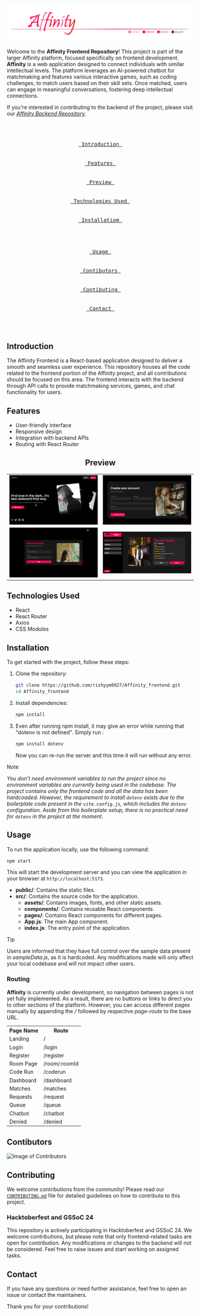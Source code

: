 ![Affinity Frontend](./src/assets/AffinityBanner.png)
<br>

Welcome to the **Affinity Frontend Repository**!
This project is part of the larger Affinity platform, focused specifically on frontend development. **Affinity** is a web application designed to connect individuals with similar intellectual levels. The platform leverages an AI-powered chatbot for matchmaking and features various interactive games, such as coding challenges, to match users based on their skill sets. Once matched, users can engage in meaningful conversations, fostering deep intellectual connections.

If you're interested in contributing to the backend of the project, please visit our *[Affinity Backend Repository](https://github.com/Sidharth-Singh10/Affinity-backend)*.


<p align="center"><br><br>
<a href="#introduction"><kbd><br>&emsp;Introduction&emsp;<br><br></kbd></a>&emsp;
<a href="#features"><kbd><br>&emsp;Features&emsp;<br><br></kbd></a>&emsp;
<a href="#preview"><kbd><br>&emsp;Preview&emsp;<br><br></kbd></a>&emsp;
<a href="#technologies-used"><kbd><br>&emsp;Technologies Used&emsp;<br><br></kbd></a>&emsp;
<a href="#installatiom"><kbd><br>&emsp;Installatiom&emsp;<br><br></kbd></a>
<br>
<br>
<a href="#usage"><kbd><br>&emsp;Usage&emsp;<br><br></kbd></a>&emsp;
<a href="#contibutors"><kbd><br>&emsp;Contibutors&emsp;<br><br></kbd></a>&emsp;
<a href="#contibuting"><kbd><br>&emsp;Contibuting&emsp;<br><br></kbd></a>&emsp;
<a href="#contact"><kbd><br>&emsp;Contact&emsp;<br><br></kbd></a><br><br>
</p>

## Introduction

The Affinity Frontend is a React-based application designed to deliver a smooth and seamless user experience. This repository houses all the code related to the frontend portion of the Affinity project, and all contributions should be focused on this area. The frontend interacts with the backend through API calls to provide matchmaking services, games, and chat functionality for users.

## Features

- User-friendly interface
- Responsive design
- Integration with backend APIs
- Routing with React Router


<div align="center"><table><h2 id="preview">Preview</h2><tr><td>
<img src="./src/assets/Preview1.png" alt="Landing"></td><td>
<img src="./src/assets/Preview2.png" alt="Login"></td></tr><tr><td>
<img src="./src/assets/Preview3.png" alt="Register"></td><td>
<img src="./src/assets/Preview4.png" alt="Dashboard"></td></tr></table></div>

## Technologies Used

- React
- React Router
- Axios
- CSS Modules

## Installation

To get started with the project, follow these steps:

1. Clone the repository:

    ```bash
    git clone https://github.com/rishyym0927/Affinity_frontend.git
    cd Affinity_frontend
    ```

2. Install dependencies:

    ```bash
    npm install
    ```
3. Even after running npm install, it may give an error while running that "dotenv is not defined".
Simply run :

   ```bash
   npm install dotenv
   ```
   Now you can re-run the server and this time it will run without any error.
   
> [!NOTE]
> *You don’t need environment variables to run the project since no environment variables are currently being used in the codebase. The project contains only the frontend code and all the data has been hardcoaded. However, the requirement to install `dotenv` exists due to the boilerplate code present in the `vite.config.js`, which includes the `dotenv` configuration. Aside from this boilerplate setup, there is no practical need for `dotenv` in the project at the moment.*


## Usage

To run the application locally, use the following command:

```bash
npm start
```

This will start the development server and you can view the application in your browser at `http://localhost:5173`.



- **public/**: Contains the static files.
- **src/**: Contains the source code for the application.
  - **assets/**: Contains images, fonts, and other static assets.
  - **components/**: Contains reusable React components.
  - **pages/**: Contains React components for different pages.
  - **App.js**: The main App component.
  - **index.js**: The entry point of the application.

> [!TIP]
> Users are informed that they have full control over the sample data present in *sampleData.js*, as it is hardcoded. Any modifications made will only affect your local codebase and will not impact other users.

### Routing

**Affinity** is currently under development, so navigation between pages is not yet fully implemented. As a result, there are no buttons or links to direct you to other sections of the platform. However, you can access different pages manually by appending the */* followed by respective *page-route* to the base URL.

<table align="center">
  <tr>
    <th> Page Name </th>
    <th>Route</th>
  </tr>
  <tr>
    <td>Landing</td>
    <td>/</td>
  </tr>
  <tr>
    <td>Login</td>
    <td>/login</td>
  </tr>
  <tr>
    <td>Register</td>
    <td>/register</td>
  </tr>
  <tr>
    <td>Room Page</td>
    <td>/room/:roomId</td>
  </tr>
  <tr>
    <td>Code Run</td>
    <td>/coderun</td>
  </tr>
  <tr>
    <td>Dashboard</td>
    <td>/dashboard</td>
  </tr>
  <tr>
    <td>Matches</td>
    <td>/matches</td>
  </tr>
  <tr>
    <td>Requests</td>
    <td>/request</td>
  </tr>
  <tr>
    <td>Queue</td>
    <td>/queue</td>
  </tr>
  <tr>
    <td>Chatbot</td>
    <td>/chatbot</td>
  </tr>
  <tr>
    <td>Denied</td>
    <td>/denied</td>
  </tr>
</table>


## Contibutors
![Image of Contributors](https://contrib.rocks/image?repo=rishyym0927/Affinity_frontend)

## Contributing

We welcome contributions from the community! Please read our [`CONTRIBUTING.md`](command:_github.copilot.openRelativePath?%5B%7B%22scheme%22%3A%22file%22%2C%22authority%22%3A%22%22%2C%22path%22%3A%22%2Fc%3A%2FUsers%2FLenovo%2FOneDrive%2FDesktop%2FPRACTISE%2Fdfsdfs%2FAffinity_frontend%2FCONTRIBUTING.md%22%2C%22query%22%3A%22%22%2C%22fragment%22%3A%22%22%7D%2C%22e29a7936-4f33-4970-9e7f-3e2939a28627%22%5D "c:\Users\Lenovo\OneDrive\Desktop\PRACTISE\dfsdfs\Affinity_frontend\CONTRIBUTING.md") file for detailed guidelines on how to contribute to this project.

### Hacktoberfest and GSSoC 24

This repository is actively participating in Hacktoberfest and GSSoC 24. We welcome contributions, but please note that only frontend-related tasks are open for contribution. Any modifications or changes to the backend will not be considered. Feel free to raise issues and start working on assigned tasks.


## Contact

If you have any questions or need further assistance, feel free to open an issue or contact the maintainers.

Thank you for your contributions!


